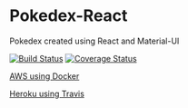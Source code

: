 # Pokedex-React
Pokedex created using React and Material-UI

[![Build Status](https://travis-ci.org/dipernaa/Pokedex-React.svg?branch=master)](https://travis-ci.org/dipernaa/Pokedex-React)
[![Coverage Status](https://coveralls.io/repos/github/dipernaa/Pokedex-React/badge.svg?branch=master)](https://coveralls.io/github/dipernaa/Pokedex-React?branch=master)

[AWS using Docker](http://ec2-13-59-211-88.us-east-2.compute.amazonaws.com/)

[Heroku using Travis](https://dipernaa-pokedex-react.herokuapp.com/)
